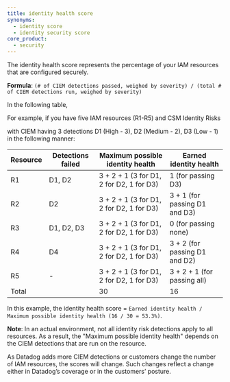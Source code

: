 ```yaml
---
title: identity health score
synonyms:
  - identity score
  - identity security score
core_product:
  - security
---
```


The identity health score represents the percentage of your IAM resources that are configured securely.

**Formula**: `(# of CIEM detections passed, weighed by severity) / (total # of CIEM detections run, weighed by severity)`

In the following table, 

For example, if you have five IAM resources (R1-R5) and CSM Identity Risks 


 with CIEM having 3 detections D1 (High - 3), D2 (Medium - 2), D3 (Low - 1) in the following manner:

| Resource | Detections failed | Maximum possible identity health          | Earned identity health        |
|----------|-------------------|-------------------------------------------|-------------------------------|
| R1       | D1, D2            | 3 + 2 + 1 (3 for D1, 2 for D2, 1 for D3)  | 1 (for passing D3)            |
| R2       | D2                | 3 + 2 + 1 (3 for D1, 2 for D2, 1 for D3)  | 3 + 1 (for passing D1 and D3) |
| R3       | D1, D2, D3        | 3 + 2 + 1 (3 for D1, 2 for D2, 1 for D3)  | 0 (for passing none)          |
| R4       | D4                | 3 + 2 + 1  (3 for D1, 2 for D2, 1 for D3) | 3 + 2 (for passing D1 and D2) |
| R5       | -                 | 3 + 2 + 1 (3 for D1, 2 for D2, 1 for D3)  | 3 + 2 + 1 (for passing all)   |
| Total    |                   | 30                                        | 16                            |

In this example, the identity health score = `Earned identity health / Maximum possible identity health (16 / 30 = 53.3%)`.

**Note**: In an actual environment, not all identity risk detections apply to all resources. As a result, the "Maximum possible identity health" depends on the CIEM detections that are run on the resource.

As Datadog adds more CIEM detections or customers change the number of IAM resources, the scores will change. Such changes reflect a change either in Datadog’s coverage or in the customers’ posture.